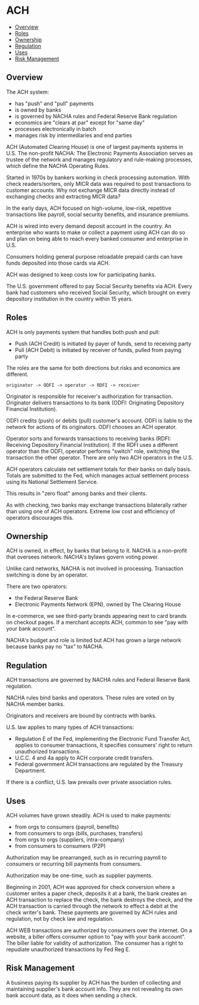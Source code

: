 # ACH

* [Overview](#overview)
* [Roles](#roles)
* [Ownership](#ownership)
* [Regulation](#regulation)
* [Uses](#uses)
* [Risk Management](#risk-management)

## Overview

The ACH system:

* has "push" and "pull" payments
* is owned by banks
* is governed by NACHA rules and Federal Reserve Bank regulation
* economics are "clears at par" except for "same day"
* processes electronically in batch
* manages risk by intermediaries and end parties

ACH (Automated Clearing House) is one of largest payments systems in U.S.
The non-profit NACHA: The Electronic Payments Association serves as trustee
of the network and manages regulatory and rule-making processes,
which define the NACHA Operating Rules.

Started in 1970s by bankers working in check processing automation.
With check readers/sorters,
only MICR data was required to post transactions to customer accounts.
Why not exchange MICR data directly
instead of exchanging checks and extracting MICR data?

In the early days, ACH focused on high-volume, low-risk, repetitive transactions
like payroll, social security benefits, and insurance premiums.

ACH is wired into every demand deposit account in the country.
An enterprise who wants to make or collect a payment using ACH can do so
and plan on being able to reach every banked consumer and enterprise in U.S.

Consumers holding general purpose reloadable prepaid cards
can have funds deposited into those cards via ACH.

ACH was designed to keep costs low for participating banks.

The U.S. government offered to pay Social Security benefits via ACH.
Every bank had customers who received Social Security,
which brought on every depository institution in the country within 15 years.

## Roles

ACH is only payments system that handles both push and pull:

* Push (ACH Credit) is initiated by payer of funds, send to receiving party
* Pull (ACH Debit) is initiated by receiver of funds, pulled from paying party

The roles are the same for both directions
but risks and economics are different.

```
originator -> ODFI -> operator -> RDFI -> receiver
```

Originator is responsible for receiver's authorization for transaction.
Originator delivers transactions to its bank
(ODFI: Originating Depository Financial Institution).

ODFI credits (push) or debits (pull) customer's account.
ODFI is liable to the network for actions of its originators.
ODFI chooses an ACH operator.

Operator sorts and forwards transactions to receiving banks
(RDFI: Receiving Depository Financial Institution).
If the RDFI uses a different operator than the ODFI,
operator performs "switch" role,
switching the transaction the other operator.
There are only two ACH operators in the U.S.

ACH operators calculate net settlement totals for their banks on daily basis.
Totals are submitted to the Fed, which manages actual settlement process
using its National Settlement Service.

This results in "zero float" among banks and their clients.

As with checking,
two banks may exchange transactions bilaterally
rather than using one of ACH operators.
Extreme low cost and efficiency of operators discourages this.

## Ownership

ACH is owned, in effect, by banks that belong to it.
NACHA is a non-profit that oversees network.
NACHA's bylaws govern voting power.

Unlike card networks, NACHA is not involved in processing.
Transaction switching is done by an operator.

There are two operators:

* the Federal Reserve Bank
* Electronic Payments Network (EPN), owned by The Clearing House

In e-commerce,
we see third-party brands appearing next to card brands on checkout pages.
If a merchant accepts ACH, common to see "pay with your bank account".

NACHA's budget and role is limited
but ACH has grown a large network
because banks pay no "tax" to NACHA.

## Regulation

ACH transactions are governed by
NACHA rules and Federal Reserve Bank regulation.

NACHA rules bind banks and operators.
These rules are voted on by NACHA member banks.

Originators and receivers are bound by contracts with banks.

U.S. law applies to many types of ACH transactions:

* Regulation E of the Fed,
  implementing the Electronic Fund Transfer Act,
  applies to consumer transactions,
  It specifies consumers' right to return unauthorized transactions.
* U.C.C. 4 and 4a apply to ACH corporate credit transfers.
* Federal government ACH transactions are regulated by the Treasury Department.

If there is a conflict, U.S. law prevails over private association rules.

## Uses

ACH volumes have grown steadily.
ACH is used to make payments:

* from orgs to consumers (payroll, benefits)
* from consumers to orgs (bills, purchases, transfers)
* from orgs to orgs (suppliers, intra-company)
* from consumers to consumers (P2P)

Authorization may be prearranged,
such as in recurring payroll to consumers
or recurring bill payments from consumers.

Authorization may be one-time, such as supplier payments.

Beginning in 2001, ACH was approved for check conversion
where a customer writes a paper check,
deposits it at a bank,
the bank creates an ACH transaction to replace the check,
the bank destroys the check,
and the ACH transaction is carried through the network
to effect a debit at the check writer's bank.
These payments are governed by ACH rules and regulation,
not by check law and regulation.

ACH WEB transactions are authorized by consumers over the internet.
On a website, a biller offers consumer option to "pay with your bank account".
The biller liable for validity of authorization.
The consumer has a right to repudiate unauthorized transactions by Fed Reg E.

## Risk Management

A business paying its supplier by ACH
has the burden of collecting and maintaining supplier's bank account info.
They are not revealing its own bank account data,
as it does when sending a check.
